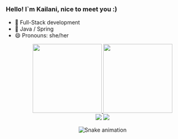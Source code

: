 ### Hello! I`m Kailani, nice to meet you :) 
- 🔭 Full-Stack development
- 🌱 Java / Spring
- 😄 Pronouns: she/her

<div align="center">
  <a href="https://github.com/kailaniesteves">
  <img height="180em" src="https://github-readme-stats.vercel.app/api?username=kailaniesteves&show_icons=true&theme=dracula&include_all_commits=true&count_private=true"/>
  <img height="180em" src="https://github-readme-stats.vercel.app/api/top-langs/?username=kailaniesteves&layout=compact&langs_count=7&theme=dracula"/>
</div>

<div align="center">  
  <a href = "mailto:kailaniesteves@gmail.com"><img src="https://img.shields.io/badge/-Gmail-%23333?style=for-the-badge&logo=gmail&logoColor=white" target="_blank"></a>
  <a href="https://www.linkedin.com/in/kailani-esteves-barboza/" target="_blank"><img src="https://img.shields.io/badge/-LinkedIn-%230077B5?style=for-the-badge&logo=linkedin&logoColor=white" target="_blank"></a> 
 
  ![Snake animation](https://github.com/kailaniesteves/kailaniesteves/blob/output/github-contribution-grid-snake.svg)
 
</div>
